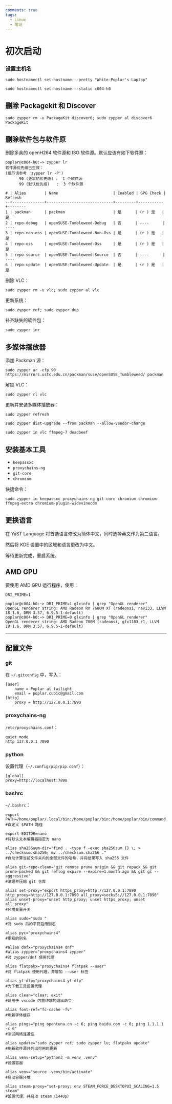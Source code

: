 ```yaml
---
comments: true
tags:
  - Linux
  - 笔记
---
```


# 初次启动

### 设置主机名

```
sudo hostnamectl set-hostname --pretty "White-Poplar's Laptop"
```
```
sudo hostnamectl set-hostname --static c004-h0
```

## 删除 Packagekit 和 Discover

```
sudo zypper rm -u PackageKit discover6; sudo zypper al discover6 PackageKit
```

## 删除软件包与软件原

删除多余的 openH264 软件源和 ISO 软件源。默认应该有如下软件源：

```
poplar@c004-h0:~> zypper lr
软件源优先级已生效：                                                                          (细节请参考 'zypper lr -P')
      90 (更高的优先级) :  1 个软件源
      99 (默认优先级)   :  3 个软件源

# | Alias        | Name                        | Enabled | GPG Check | Refresh
--+--------------+-----------------------------+---------+-----------+--------
1 | packman      | packman                     | 是      | (r ) 是   | 是
2 | repo-debug   | openSUSE-Tumbleweed-Debug   | 否      | ----      | ----
3 | repo-non-oss | openSUSE-Tumbleweed-Non-Oss | 是      | (r ) 是   | 是
4 | repo-oss     | openSUSE-Tumbleweed-Oss     | 是      | (r ) 是   | 是
5 | repo-source  | openSUSE-Tumbleweed-Source  | 否      | ----      | ----
6 | repo-update  | openSUSE-Tumbleweed-Update  | 是      | (r ) 是   | 是
```

删除 VLC：

```
sudo zypper rm -u vlc; sudo zypper al vlc
```

更新系统：

```
sudo zypper ref; sudo zypper dup
```

补齐缺失的软件包：

```
sudo zypper inr
```

## 多媒体播放器

添加 Packman 源：

```
sudo zypper ar -cfp 90 https://mirrors.ustc.edu.cn/packman/suse/openSUSE_Tumbleweed/ packman
```

解锁 VLC：

```
sudo zypper rl vlc
```

更新并安装多媒体播放器：

```
sudo zypper refresh
```
```
sudo zypper dist-upgrade --from packman --allow-vendor-change
```
```
sudo zypper in vlc ffmpeg-7 deadbeef
```

## 安装基本工具

- `keepassxc`
- `proxychains-ng`
- `git-core`
- `chromium`

快捷命令：

```
sudo zypper in keepassxc proxychains-ng git-core chromium chromium-ffmpeg-extra chromium-plugin-widevinecdm
```

## 更换语言

在 YaST Language 将首选语言修改为简体中文，同时选择英文作为第二语言。

然后将 KDE 设置中的区域和语言更改为中文。

等待更新完成，重启系统。

## AMD GPU

要使用 AMD GPU 运行程序，使用：

```
DRI_PRIME=1
```

```
poplar@c004-h0:~> DRI_PRIME=1 glxinfo | grep "OpenGL renderer"
OpenGL renderer string: AMD Radeon RX 7600M XT (radeonsi, navi33, LLVM 18.1.6, DRM 3.57, 6.9.5-1-default)
poplar@c004-h0:~> DRI_PRIME=0 glxinfo | grep "OpenGL renderer"
OpenGL renderer string: AMD Radeon 780M (radeonsi, gfx1103_r1, LLVM 18.1.6, DRM 3.57, 6.9.5-1-default)
```

----

## 配置文件

### git

在 `~/.gitconfig` 中，写入：

```
[user]
    name = Poplar at twilight
    email = poplar.cubic@gmail.com
[http]
    proxy = http://127.0.0.1:7890
```

### proxychains-ng

`/etc/proxychains.conf`：

```
quiet_mode
http 127.0.0.1 7890
```

### python

设置代理（`~/.config/pip/pip.conf`）：

```
[global]
proxy=http://localhost:7890
```

### bashrc

`~/.bashrc`：

```shell
export PATH=/home/poplar/.local/bin:/home/poplar/bin:/home/poplar/bin/command:/usr/local/bin:/usr/bin:/bin
#自定义 $PATH 路径

export EDITOR=nano
#将默认文本编辑器指定为 nano

alias sha256sum-dir="find . -type f -exec sha256sum {} \; > ../checksum.sha256; mv ../checksum.sha256 ."
#自动计算当前文件夹内的全部文件的哈希，并将结果写入 sha256 文件

alias git-repo-clean="git remote prune origin && git repack && git prune-packed && git reflog expire --expire=1.month.ago && git gc --aggressive"
#清理并压缩 git 仓库

alias set-proxy="export https_proxy=http://127.0.0.1:7890 http_proxy=http://127.0.0.1:7890 all_proxy=socks5://127.0.0.1:7890"
alias unset-proxy="unset http_proxy; unset https_proxy; unset all_proxy"
#环境变量开关

alias sudo="sudo "
#对 sudo 后的字符启用别名

alias pyc="proxychains4"
#更短的别名

#alias dnfx="proxychains4 dnf"
#alias zypper="proxychains4 zypper"
#对 zypper/dnf 使用代理

alias flatpakx="proxychains4 flatpak --user"
#对 flatpak 使用代理，并增加 --user 标签

alias yt-dlp="proxychains4 yt-dlp"
#为下载工具设置代理

alias clean="clear; exit"
#适用于 vscode 内置终端的退出命令

alias font-ref="fc-cache -fv"
#刷新字体缓存

alias pings="ping opentuna.cn -c 6; ping baidu.com -c 6; ping 1.1.1.1 -c 6"
#测试网络连通性

alias update="sudo zypper ref; sudo zypper lu; flatpakx update"
#刷新软件源并列出可用的更新

alias venv-setup="python3 -m venv .venv"
#设置容器

alias venv="source .venv/bin/activate"
#启动容器环境

alias steam-proxy="set-proxy; env STEAM_FORCE_DESKTOPUI_SCALING=1.5 steam"
#设置代理，并启动 steam（1440p）
```